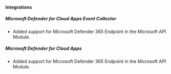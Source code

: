 
#### Integrations

##### Microsoft Defender for Cloud Apps Event Collector

- Added support for Microsoft Defender 365 Endpoint in the Microsoft API Module.

##### Microsoft Defender for Cloud Apps

- Added support for Microsoft Defender 365 Endpoint in the Microsoft API Module.
